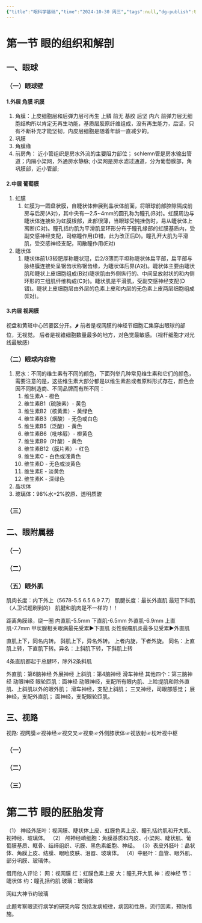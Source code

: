 ```yaml
---
{"title":"眼科学基础","time":"2024-10-30 周三","tags":null,"dg-publish":true,"permalink":"/200 学习/206 眼科学/第02章 眼科学基础/眼科学基础/","dgPassFrontmatter":true,"created":"2024-10-30T23:18:29.303+08:00","updated":"2025-04-17T17:28:31.040+08:00"}
---
```


# 第一节 眼的组织和解剖
## 一、眼球
### （一）眼球壁
#### 1.外层 角膜 巩膜
1. 角膜：上皮细胞层和后弹力层可再生
上鳞
前无
基胶
后坚
内六
前弹力层无细胞结构所以肯定无再生功能，基质层胶原纤维组成，没有再生能力，后坚，只有不断补充才能坚韧，内皮层细胞是随着年龄一直减少的。
2. 巩膜
3. 角膜缘
4. 前房角：
	近小管组织是房水外流的主要阻力部位；
	schlemn管是房水输出管道；内隔小梁网，外通房水静脉;
	小梁网是房水滤过通道，分为葡萄膜部，角巩膜部，近小管部;
#### 2.中层 葡萄膜
1. 虹膜
	1. 虹膜为一圆盘状膜，自睫状体伸展到晶状体前面，将眼球前部腔隙隔成前房与后房(A对)，其中央有一2.5~4mm的圆孔称为瞳孔(B对)。虹膜周边与睫状体连接处为虹膜根部，此部很薄，当眼球受钝挫伤时，易从睫状体上离断(C对)。瞳孔括约肌为平滑肌呈环形分布于瞳孔缘部的虹膜基质内，受副交感神经支配，司缩瞳作用(D错，此为改正后D)。瞳孔开大肌为平滑肌，受交感神经支配，司散瞳作用(E对)
2. 睫状体
	1. 睫状体前1/3较肥厚称睫状冠，后2/3薄而平坦称睫状体扁平部，扁平部与脉络膜连接处呈锯齿状称锯齿缘，为睫状体后界(A对)。睫状体主要由睫状肌和睫状上皮细胞组成(B对)睫状肌由外侧纵行的、中间呈放射状的和内侧环形的三组肌纤维构成(C对)。睫状肌是平滑肌，受副交感神经支配(D错)。睫状上皮细胞层由外层的色素上皮和内层的无色素上皮两层细胞组成(E对)。
#### 3.内层 视网膜
视盘和黄斑中心凹要区分开。🌶️
前者是视网膜的神经节细胞汇集穿出眼球的部位，无视觉。
后者是视锥细胞数量最多的地方，对色觉最敏感。（视杆细胞才对光线最敏感）
### （二）眼球内容物
1. 房水：不同的维生素有不同的颜色，下面列举几种常见维生素和它们的颜色，需要注意的是，这些维生素大部分都是以维生素盐或者原料形式存在，颜色会因不同制造商、不同品牌而有所不同：
	1. 维生素A - 橙色
	2. 维生素B1（硫胺素）- 黄色
	3. 维生素B2（核黄素）- 黄绿色
	4. 维生素B3（烟酸）- 无色或白色
	5. 维生素B5（泛酸）- 黄色
	6. 维生素B6（吡哆醇）- 橙黄色
	7. 维生素B9（叶酸）- 黄色
	8. 维生素B12（膜片素）- 红色
	9. 维生素C - 白色或浅黄色
	10. 维生素D - 无色或淡黄色
	11. 维生素E - 淡黄色
	12. 维生素K - 深绿色
2. 晶状体
3. 玻璃体：98%水+2%胶原、透明质酸
### （三）
## 二、眼附属器
### （一）
### （二）
### （五）眼外肌
肌肉长度：内下外上（5678-5.5 6.5 6.9 7.7）
肌腱长度：最长外直肌   最短下斜肌（人卫试题刷到的）
肌腱和肌肉是不一样的！！

距离角膜缘，绕一圈
内直肌-5.5mm
下直肌-6.5mm
外直肌-6.9mm
上直肌-7.7mm
甲状腺相关眼病最先受累▶️下直肌 
炎性假瘤肌炎最多见受累▶️外直肌

直肌上下，同名内转。
斜肌上下，异名外转。
上者内旋，下者外旋。
同名：上直肌上转，下直肌下转。异名：上斜肌下转，下斜肌上转

4条直肌都起于总腱环，除外2条斜肌

外直肌：第6脑神经   外展神经
上斜肌：第4脑神经   滑车神经
其他四个：第三脑神经   动眼神经
眼轮匝肌：面神经
动眼神经，支配所有眼内肌、上睑提肌和除外直肌、上斜肌以外的眼外肌；
滑车神经，支配上斜肌；
三叉神经，司眼部感觉；
展神经，支配外直肌；
面神经，支配眼轮匝肌。
## 三、视路
视路: 视网膜☞视神经☞视交叉☞视束☞外侧膝状体☞视放射☞枕叶视中枢


### （一）
### （二）
### （三）
# 第二节 眼的胚胎发育
（1） 神经外胚叶：视网膜、睫状体上皮、虹膜色素上皮、瞳孔括约肌和开大肌、视神经、玻璃体。
（2） 颅神经嵴细胞：角膜基质和内皮、小梁网、睫状肌、葡萄膜基质、眶骨、结缔组织、巩膜、黑色素细胞、神经。
（3）表皮外胚叶：晶状体、角膜上皮、结膜、眼睑皮肤、泪器、玻璃体。
（4）中胚叶：血管、眼外肌、部分巩膜、玻璃体。

借用他人评论：
网：视网膜
红：虹膜色素上皮
大：瞳孔开大肌
神：视神经
节：睫状体
约：瞳孔括约肌
玻璃：玻璃体

网红大神节约玻璃

此题考察眼流行病学的研究内容
包括发病规律，病因和性质，流行因素，预防措施。